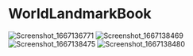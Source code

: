 # WorldLandmarkBook
![Screenshot_1667136771](https://user-images.githubusercontent.com/64458945/198882907-d1eeefba-2c18-40d2-b506-ccef6f5ccd17.png)
![Screenshot_1667138469](https://user-images.githubusercontent.com/64458945/198882915-e81c99bf-9bb0-47cc-9aff-2e49bfb87c2d.png)
![Screenshot_1667138475](https://user-images.githubusercontent.com/64458945/198882917-9fb2eb77-1f1c-44c1-bc2f-7f145bf836ef.png)
![Screenshot_1667138480](https://user-images.githubusercontent.com/64458945/198882925-3c4d7d8f-b4d7-4b6c-abb0-795bacfddae7.png)
